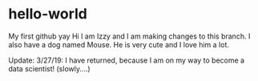 # hello-world
My first github yay
Hi I am Izzy and I am making changes to this branch. I also have a dog named Mouse. He is very cute and I love him a lot.


Update: 3/27/19: I have returned, because I am on my way to become a data scientist! (slowly....)
